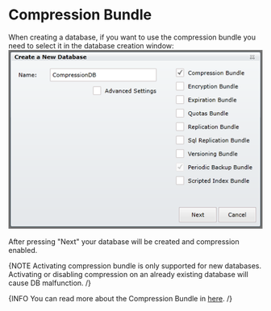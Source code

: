 # Compression Bundle

When creating a database, if you want to use the compression bundle you need to select it in the database creation window:  
![Tasks Fig 1](Images/studio_compression_1.PNG)  

After pressing "Next" your database will be created and compression enabled.

{NOTE Activating compression bundle is only supported for new databases. Activating or disabling compression on an already existing database will cause DB malfunction. /}

{INFO You can read more about the Compression Bundle in [here](../../server/extending/bundles/compression). /}